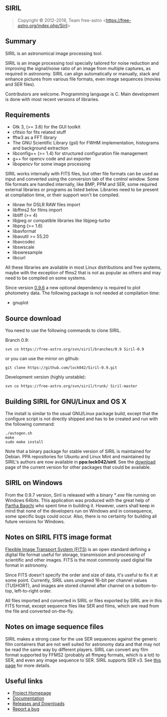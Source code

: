 SIRIL
-------

> Copyright &copy; 2012-2018, Team free-astro
> <<https://free-astro.org/index.php/Siril>>

Summary
-------
SIRIL is an astronomical image processing tool.

SIRIL is an image processing tool specially tailored for noise reduction and improving the
signal/noise ratio of an image from multiple captures, as required in astronomy.
SIRIL can align automatically or manually, stack and enhance pictures from various file formats,
even image sequences (movies and SER files).

Contributors are welcome. Programming language is C.
Main development is done with most recent versions of libraries.

Requirements
------------
 * Gtk 3, (>= 3.6) for the GUI toolkit
 * cfitsio for fits related stuff
 * fftw3 as a FFT library
 * The GNU Scientific Library (gsl) for FWHM implementation, histograms and background extraction
 * libconfig++ (>= 1.4) for structured configuration file management
 * g++ for opencv code and avi exporter
 * libopencv for some image processing

SIRIL works internally with FITS files, but other file formats can be used as
input and converted using the conversion tab of the control window. Some file
formats are handled internally, like BMP, PPM and SER, some required external
libraries or programs as listed below. Libraries need to be present at
compilation time, or their support won't be compiled.

 * libraw for DSLR RAW files import
 * libffms2 for films import
 * libtiff (>= 4)
 * libjpeg or compatible libraries like libjpeg-turbo
 * libpng (>= 1.6)
 * libavformat
 * libavutil >= 55.20
 * libavcodec
 * libswscale
 * libswresample
 * libcurl

All these libraries are available in most Linux distributions and free systems,
maybe with the exception of ffms2 that is not as popular as others and may need
to be compiled on some systems.

Since version [0.9.6](http://free-astro.org/index.php?title=Siril:0.9.6) a new optional 
dependency is required to plot photometry data. The following package is not needed 
at compilation time:

 * gnuplot
 
Source download
---------------

You need to use the following commands to clone SIRIL.

Branch 0.9:

    svn co https://free-astro.org/svn/siril/branches/0.9 Siril-0.9
    
or you can use the mirror on github:

    git clone https://github.com/lock042/Siril-0.9.git 

Development version (highly unstable):

    svn co https://free-astro.org/svn/siril/trunk/ Siril-master
 

Building SIRIL for GNU/Linux and OS X
-------------------------------------
The install is similar to the usual GNU/Linux package build, except that the
configure script is not directly shipped and has to be created and run with the
following command:

    ./autogen.sh
    make
    sudo make install

Note that a binary package for stable version of SIRIL is maintained for Debian. 
PPA repositories for Ubuntu and Linux Mint and maintained by SIRIL's authors are
now available in **ppa:lock042/siril**.
See the [download](https://free-astro.org/index.php?title=Siril:releases) page 
of the current version for other packages that could be available.

SIRIL on Windows
----------------
From the 0.9.7 version, Siril is released with a binary **.exe* file running on Windows 64bits. 
This application was produced with the great help of [Partha Bagchi](https://www.partha.com/)
who spent time in building it. However, users shall keep in mind that none of the
developers run on Windows and in consequence, some specific bugs could occur.
Also, there is no certainty for building all future versions for Windows.

Notes on SIRIL FITS image format
--------------------------------
[Flexible Image Transport System (FITS)](https://en.wikipedia.org/wiki/FITS) is an open
standard defining a digital file format useful for storage, transmission and processing
of scientific and other images.
FITS is the most commonly used digital file format in astronomy.

Since FITS doesn't specify the order and size of data, it's useful to fix it at
some point. Currently, SIRIL uses unsigned 16-bit per channel values (TUSHORT),
and images are stored channel after channel on a bottom-to-top, left-to-right
order.

All files imported and converted in SIRIL or files exported by SIRIL are in this
FITS format, except sequence files like SER and films, which are read from the
file and converted on-the-fly.

Notes on image sequence files
-----------------------------
SIRIL makes a strong case for the use SER sequences against the generic film
containers that are not well suited for astronomy data and that may not be read
the same way by different players. SIRIL can convert any film format supported
by FFMS2 (probably all ffmpeg formats, which is a lot) to SER, and even any
image sequence to SER.
SIRIL supports SER v3. See [this page](https://free-astro.org/index.php/SER) for more details.

Useful links
------------
 * [Project Homepage](http://free-astro.org/index.php/Siril)
 * [Documentation](http://free-astro.org/siril_doc-en/#Reference_documentation_1)
 * [Releases and Downloads](http://free-astro.org/index.php?title=Siril:releases)
 * [Report a bug](https://free-astro.org/bugs/view_all_bug_page.php)
